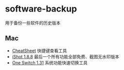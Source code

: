 # software-backup

用于备份一些软件的历史版本

## Mac

- [CheatSheet](mac/CheatSheet/CheatSheet-1.6.3.zip) 快捷键查看工具
- [iShot 1.8.8](mac/iShot/iShot-1.8.8.zip) 最后一个所有功能全部免费、截图无水印版本
- [One Switch 1.31](mac/OneSwitch/OneSwitch-1.31.zip) 系统功能快速切换工具
